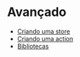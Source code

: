 # Avançado

- [Criando uma store](criando-uma-store.md)
- [Criando uma action](criando-uma-action.md)
- [Bibliotecas](bibliotecas.md)
